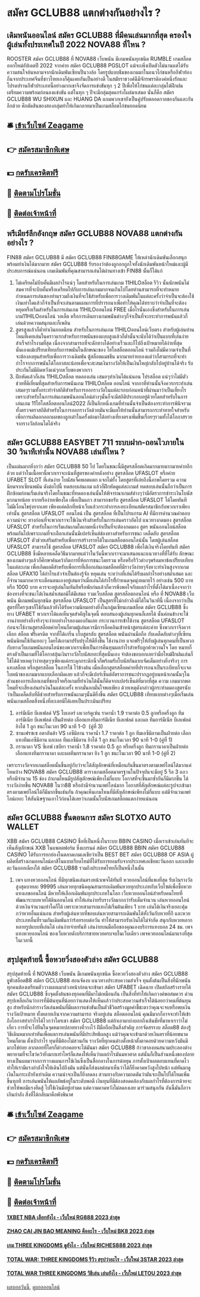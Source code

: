 # สมัคร GCLUB88 แตกต่างกันอย่างไร ?
## เดิมพนันออนไลน์ สมัคร GCLUB88 ที่มีคนเล่นมากที่สุด ครองใจผู้เล่นทั้งประเทศในปี 2022 NOVA88 ที่ไหน ?
ROOSTER สมัคร GCLUB88 ที่ NOVA88 เว็บพนัน มีเกมพนันทุกชนิด RUMBLE เกมสล็อตออกใหม่อัปเดตปี 2022 จากค่าย สมัคร GCLUB88 PGSLOT แม้จะเพิ่งเปิดตัวไม่นานแต่ได้รับความสนใจล้นหลามจากนักเดิมพันเซียนปั่นวงล้อ โดยรูปแบบธีมของเกมมาในแนวไก่ชนหรือกีฬาท้องถิ่นจากประเทศจีนที่ชาวไทยเองก็คุ้นเคยกันเป็นอย่างดี ในสมัยราชวงศ์ฉีมีจักรพรรดิองค์หนึ่งรักและโปรดปรานกีฬาประเภทนี้อย่างมากเขาจึงจัดการแข่งขันทุก ๆ 2 ปีเพื่อให้ไก่ชนแต่ละกลุ่มได้ฝึกฝนเตรียมความพร้อมก่อนลงแข่งขัน แต่ในทุก ๆ ปีจะมีกลุ่มสุดแกร่งโผล่มาเสมอ นั่นก็คือ สมัคร GCLUB88 WU SHIXUN และ HUANG DA แถมพวกเขายังเป็นคู่ปรับตลอดกาลของกันและกันอีกด้วย ศึกตัดสินของสองกลุ่มทำให้เกิดกลายมาเป็นเกมสล็อตไก่ชนยอดนิยม

## 🛎 [เข้าเว็บไซต์ Zeagame](https://bit.ly/3SdLNi2)
## 👉 [สมัครสมาชิกพิเศษ](https://bit.ly/3SdLNi2)
## 💵 [กดรับเครดิตฟรี](https://bit.ly/3dyRKHj)
## 👑 [ติดตามโปรโมชั่น](https://bit.ly/3dyRKHj)
## 📱 [ติดต่อเจ้าหน้าที่](https://bit.ly/3dyRKHj)

## พรีเมียร์ลีกอังกฤษ สมัคร GCLUB88 NOVA88 แตกต่างกันอย่างไร ?
FIN88 สมัคร GCLUB88 มี สมัคร GCLUB88 FIN88GAME ให้เหล่านักเดิมพันเลือกสนุกพร้อมทำเงินได้มากมาย สมัคร GCLUB88 รับรองว่าต้องถูกอกถูกใจทั้งนักเดิมพันหน้าใหม่และผู้มีประสบการณ์แน่นอน เกมเดิมพันที่คุณสามารถเล่นได้ผ่านทางเข้า FIN88 นั้นก็ได้แก่
1. ไม่เครียดไม่บีบคั้นมีผลกำไรแน่ๆ โดยสำหรับในการเล่นเกม 11HILOสล็อต รีวิว นั้นนักพนันไม่สมควรที่จะบีบคั้นหรือเครียดไปกับการเล่นเกมมากจนเกินไปโดยท่านสามารถที่จะทำหมายกำหนดการเล่นของท่านรวมถึงเงินที่จะใช้สำหรับเพื่อการวางเดิมพันในแต่ละครั้งว่าจำเป็นจะต้องใช้เงินเท่าใดแล้วก็จำเป็นที่จะเล่นตามแผนการที่ปรารถนาเพื่อทำให้คุณได้ทราบว่าจำเป็นที่จะต้องหยุดหรือเริ่มสำหรับในการเล่นเกม 11HILOออนไลน์ FREE เมื่อไรนั่นเองซึ่งสำหรับในการเล่น เกม11HILOออนไลน์ วอเล็ต หรือการเดินทางเกมพนันต่างๆก็จำเป็นที่จะกระทำการพนันแล้วก็เล่นด้วยความสนุกและก็เพลิน
2. สูตรสูงแล้วก็ต่ำทำเงินยอดนิยม สำหรับในการเล่นเกม 11HILOออนไลน์เว็บตรง สำหรับผู้เล่นท่านไหนที่เคยเล่นในคราวแรกสำหรับการพนันของแบบสูงแล้วก็ต่ำนั้นจะนับได้ว่าเป็นแบบที่เล่นง่ายสำเร็จกำไรงามที่สุด เนื่องจากสามารถที่จะดักทางได้อย่างเร็วและก็ไปถึงเป้าหมายได้ง่ายที่สุดนั่นเองแม้เปรียบเทียบกับการพนันในลักษณะของ ไฮโลสล็อตออนไลน์ รวมถึงไม่มีความจำเป็นที่จะต้องลงทุนสำหรับเพื่อการวางเดิมพัน ตู้สล็อตแมชชีน มากมายก่ายกองแต่ว่าก็สามารถที่จะทำกำไรจากการพนันได้โอกาสละน้อยเพื่อจะสะสมเงินรางวัลให้เป็นเงินใหญ่กลับไปอยู่บ้านได้จริง รับประกันไม่มีผิดหวังแน่ๆกบเว็บของพวกเรา
3. ฝึกหัดแล้วก็เล่น 11HILOสล็อต ทดลองเล่น เสมอๆทำเงินได้แน่นอน โปรสล็อต แน่ๆว่าไม่มีตัวช่วยที่ดีเยี่ยมที่สุดสำหรับการพนันเกม 11HILOสล็อต ออนไลน์ จากกาที่ท่านนั้นจึงควรกระทำเล่นเสมอๆรวมทั้งกระทำจำสถิติสำหรับการออกรางวัลในแต่ละรอบก่อนหน้าที่ผ่านมาว่าเป็นเยี่ยงไรเพราะสำหรับในการเล่นเกมพนันออนไลน์ต่างๆนั้นก็จะมีสถิติประกอบอยู่ด้วยโดยสำหรับในการเล่นเกม 11ไฮโลสล็อตออนไลน์2022 ก็เป็นอีกหนึ่งเกมที่ท่านนั้นจำเป็นต้องกระทำการพินิจรวมทั้งตรวจตราสถิติสำหรับในการออกรางวัลด้วยมันจะมีผลให้ท่านนั้นสามารถกระทำทายใจสำหรับเพื่อการผลิดอกออกผลของลูกเต๋าในครั้งต่อมาได้อย่างเที่ยงตรงเพิ่มขึ้นเรื่อยๆรวมทั้งได้โอกาสรวยจากรางวัลก้อนโตได้จริง

## สมัคร GCLUB88 EASYBET 711 ระบบฝาก-ถอนไวภายใน 30 วินาทีเท่านั้น NOVA88 เล่นที่ไหน ?
เป็นแม่นมากยิ่งกว่า สมัคร GCLUB88 50 ไป โดยในขณะนี้มีสูตรสล็อตเกิดมากมายมากมายค่ายอีกด้วย แต่ว่าในเนื้อหานี้พวกเราจะเน้นที่สูตรของค่ายดังอย่าง สูตรสล็อต UFASLOT หรือค่าย UFABET SLOT ที่เล่นง่าย โบนัสแจ็คพอตแตก แจกไม่ยั้ง โดยสูตรที่เอ่ยถึงนี้ภาพโดยรวม
ความนิยมจากเซียนพนัน ดังต่อไปนี้ ทดสอบเล่นเกม แล้วก็ฝึกหัดดูแต่ละเกมส์ ทดสอบเล่นนั้นถือว่าเป็นการฝึกซ้อมก่อนเริ่มเล่นจริงโดยในขณะที่ทดลองเล่นนั้นให้พิจารณาเกมส์ต่างๆว่ามีอัตราการชำระเงินโบนัสมากมายน้อย ยากหรือง่ายเพียงใด เพื่อเป็นแถว
สามารถขอรับ สูตรสล็อต UFASLOT ได้โดยทันทีไม่มีเงื่อนไขยุ่งยากเลย เพียงแค่คลิกที่หน้าเว็บแล้วกระทำการลงทะเบียนสมัครสมาชิกกับพวกเราเพียงเท่านั้น สูตรสล็อต UFASLOT ออนไลน์ เป็น สูตรสล็อต ที่เป็นโปรแกรม AI ที่มีการคำนวณคำตอบความน่าจะ
ทางก่อนที่จะพวกเราจะใช้เงินจริงสำหรับในการเล่นคราวถัดไป แนวทางกดมอง สูตรสล็อต UFASLOT สำหรับในการเริ่มเล่นเกมใดเกมหนึ่งจำเป็นที่จะต้องกดมอง สูตร พนันออนไลน์สล็อต พร้อมกันไปเพราะเกมที่จะเลือกเล่นนั้นมีเปอร์เซ็นต์ช่องทางสำหรับการชนะ
เคล็ดลับ สูตรสล็อต UFASLOT ตัวช่วยเสริมสำหรับเพื่อการสร้างรายได้ในเกมสล็อตออนไลน์นั้น โดยผู้เล่นสล็อต UFASLOT สามารถใช้ สูตรสล็อต UFASLOT สมัคร GCLUB88 เพื่อได้เงินจริงโดยทันที สมัคร GCLUB88 ซึ่งมีหลายเคล็ดวิธีมากมายแต่ว่าในวันนี้พวกเราจะมาเสนอแนะแนวทางที่ที่ได้รับ
ลักษณะของเกมต่างๆแล้วก็ศึกษาค้นคว้ากิตการยี่ห้อการชนะโดยรวม หรือหรือรีวิวต่างๆพร้อมหาข้อเปรียบเทียบในแต่ละเกม เพื่อเกิดผลดีสำหรับเพื่อการที่เลือกเล่นเกมสล็อตที่มีรางวัลง่ายๆจังหวะทำเงินสูงจากเกมสล็อต UFAX10 ได้กำไรแล้วจำเป็นต้องรู้จัก
หยุดเล่น ระหว่างที่เล่นได้รับผลกำไรอย่างสม่ำเสมอ และก็จำนวนมากควรจะเตือนตนเองอยู่เสมอว่าเมื่อเล่นได้กำไรที่้กำหนดจุดมุ่งหมายไว้ อย่างเช่น 500 บาท หรือ 1000 บาท ควรจะอยู่เล่นในทันทีหรือพักก่นแล้วก็ควรพึงพอใจกับผลกำไรที่ตั้งได้มาเนื่องจากว่าช่องทางที่จะชนะได้เงินสม่ำเสมอมิได้มีเสมอ
รวมเว็บสล็อต สูตรสล็อตออนไลน์ หรือ ที่ NOVA88 เว็บพนัน มีเกมพนันทุกชนิด สูตรสล็อต UFASLOT เป็นสูตรที่ไม่กล่าวถึงมิได้ในวินาทีนี้ เนื่องจากว่าเป็นสูตรที่ใครๆเขาก็ใช้กันแล้วยังได้รับความนิยมอย่างยิ่งในกลุุ่มเซียนเกมสล็อต สมัคร GCLUB88 ซึ่งทาง UFABET พวกเราได้แลเห็นจุดสำคัญในจุดนี้ ตอบสนองผู้เล่นทุกคนก็เลยได้
นั้นค่อนข้างจะใช้งานง่ายอย่างยิ่งจริงๆจะง่ายอย่างไรลองมองกันเลย กระบวนการเข้าใช้งาน สูตรสล็อต UFASLOT ก่อนจะใช้งานสูตรสล็อตค่ายไหนก็ตามผู้เล่นควรมีการล็อคอินเข้าหน้าสูตรแต่ละค่าย ซึ่งพวกเราจึงควรเลือก สล็อต ฟรีเครดิต จากที่ได้เกริ่น
เก็บสูตรลับ สูตรสล็อต พนันผ่านมือถือ กับเคล็ดลับต่างๆที่เซียนพนันนิยมใช้กันเยอะๆ โดยได้เอามาปรับปรุงให้ดียิ่งขึ้น ใช้งานง่าย แจกฟรีๆให้กับผู้เล่นทุกคนที่เป็นพวกกับทางเว็บเกมพนันออนไลน์ของพวกเราเพื่อเป็นการคืนทุนผลกำไรสำหรับลูกค้าหวานใจ โดย
หมายก็ตรงตัวเป็นเกมที่ได้โอกาสลุ้นเงินรางวัลโบนัสเยอะที่สุดนั่นเอง จำต้องขอบอกเลยว่ามือใหม่ฝึกฝนเล่นก็ใช้ได้ด้วยเหตุว่าง่ายสุดๆๆเพียงแค่กระดุกกระดิกนิ้วก็พร้อมรับโบนัสกันแบบจัดเต็มอย่างยิ่งจริงๆ การแทงสล็อต หรือสูตรสล็อต ในการใช้
ไว้ข้างต้น เมื่อเลือกสูตรสล็อตค่ายที่ปรารถนาเป็นระเบียบก็จะเจอใบหน้าของเกมมากแบบเลือกผิดเลย แล้วก็จะมีเปอร์เซ็นต์อัตราการชนะปรากฏอยู่บนหน้าเกมนั้นๆในส่วนของการเลือกเกมที่ชอบใจหรือเกมที่ทำเงินได้นั้นก็คิดจากเปอร์เซ็นต์ที่มากที่สุด ความ
เกมมากพอไหมที่จะเสี่ยงเล่นทำเงินในแต่ละครั้ง หากมั่นอกมั่นใจพอเพียง ด้วยเหตุดังกล่าวผู้กระทำดมองสูตรนับว่าเป็นเคล็ดลับที่ดีช่วยสำหรับการพนันเกมๆนั้นดียิ่งขึ้น สมัคร GCLUB88 เทียบแบบต่างๆเมื่อเริ่มเล่นพนันเกมสล็อตสิ่งหนึ่งที่ละเลยมิได้เลยเป็นประเมินเปรียบ
1. อาร์มีเนีย บีเลเฟลด์ VS ไบเออร์ เลเวอร์คูเซ่น ราคาน้ำ 1.9 ราคาต่อ 0.5 ลูกหรือครึ่งลูก ทีม อาร์มีเนีย บีเลเฟลด์ เป็นฝ่ายต่อ เลือกแทงทีมอาร์มีเนีย บีเลเฟลด์ และผล ทีมอาร์มีเนีย บีเลเฟลด์ ยิงได้ 1 ลูก ชนะในเวลา 90 นาที 1-0  (คู่ที่ 3)
2. ซานเฟรซเซ อตาลันต้า VS เอซีมิลาน ราคาน้ำ 1.7 ราคาต่อ 1 ลูก ทีมเอซีมิลานเป็นฝ่ายต่อ เลือกแทงทีมเอซีมิลาน และผล ทีมเอซีมิลาน ยิงได้ 1 ลูก ชนะในเวลา 90 นาที 1-0 (คู่ที่ 1)
3. กรานาดา VS ซีเอฟ เซบียา ราคาน้ำ 1.8 ราคาต่อ 0.5 ลูก หรือครึ่งลูก ทีมกรานาดาเป็นฝ่ายต่อ เลือกแทงทีมกรานาดา และผลทีมกรานาดา ยิง 1 ลูก ชนะในเวลา 90 นาที 1-0 (คู่ที่ 2)

เพราะรางวัลจากเกมสล็อตนั้นขึ้นอยู่กับว่าจะได้สัญลักษณ์ที่เหมือนกันขึ้นมาตรงตามเพย์ไลน์ได้มากแค่ไหนบ้าง NOVA88 สมัคร GCLUB88 ตารางเกมสล็อตมาตรฐานในปัจจุบันจะมีอยู่ 5 รีล 3 แถว หรือมีจำนวน 15 ช่อง ถ้าเกมไหนมีรูปสัญลักษณ์เพียงไม่กี่แบบ โอกาสที่จะขึ้นมาซ้ำกันก็มีมากขึ้น ได้รางวัลง่ายขึ้น NOVA88 โนว่า88 หรือถ้ามีจำนวนเพย์ไลน์มาก โอกาสที่สัญลักษณ์แต่ละรูปจะเข้ามาตรงตามเพย์ไลน์ได้ก็มีมากขึ้นเช่นกัน ถ้าคุณเห็นเกมไหนที่มีสัญลักษณ์เพียงไม่กี่แบบ แต่มีจำนวนเพย์ไลน์เยอะ ให้สันนิษฐานเอาไว้ก่อนได้เลยว่าเกมนั้นโบนัสเกมสล็อตแตกง่ายแน่นอน

## สมัคร GCLUB88 ขั้นตอนการ สมัคร SLOTXO AUTO WALLET
XBB สมัคร GCLUB88 CASINO ชื่อที่เป็นหนึ่งในระบบ BBIN CASINO เมื่อเราเข้าเล่นทันทีจะเห็นสัญลักษณ์ XXB ในแพลตฟอร์ม ซึ่งแบรนด์ สมัคร GCLUB88 BBIN สมัคร GCLUB88 CASINO ได้รับการยกย่องในตลาดเกมเอเชียว่าเป็น BEST BET สมัคร GCLUB88 OF ASIA ผู้ผลิตที่สร้างเกมออนไลน์คาสิโนแบบเรียลไทม์ที่ได้รับการยอมรับจากประเทศเอเชียตะวันออก และเอเชียตะวันออกเฉียงใต้ สมัคร GCLUB88 รวมถึงประเทศไทยก็เป็นหนึ่งในนั้น
1. เพจ แทงหวยออนไลน์ ที่มีทุกชนิดเล่นตรงหน้าเพจได้ทันที หวยออนไลน์ที่แพงที่สุด รับเงินรางวัลสูงสุดบาทละ 99995 เล่นหวยทุกชนิดคุณสามารถเดิมพันหวยทุกประเภทกับเว็บไซต์เพื่อซื้อหวยแทงเลขออนไลน์ มีหวยให้เลือกเดิมพันทุกประเภทในโลก เว็บหวยออนไลน์สำหรับคนไทยที่พัฒนาระบบหวยใต้ดินออนไลน์ ทำให้เล่นง่ายรับรางวัลมากกว่ารับเต็มจำนวน เล่นหวยออนไลน์ด้วยเงินจำนวนเท่าใดก็ได้ เพราะหวยสามารถแทงได้เริ่มต้นเพียง 1 บาท เล่นได้เงินจริงเยอะคุ้มกว่าหวยอื่นแน่นอน สำหรับผู้เล่นหวยที่ชอบเล่นหวยสามารถเดิมพันได้ทั้งวันกับหวยยี่กี และหวยประเภทอื่นที่รวมกันเดิมพันกว่าร้อยรอบต่อวัน ทำให้สามารถรับเงินได้ไม่จำกัด สนุกกับหวยหลากหลายรูปแบบที่เล่นได้ เล่นง่ายจ่ายทันที เล่นง่ายบนมือถือของคุณเองบริการแทงบอล 24 ชม. เพจ แทงหวยออนไลน์ ของเว็บหวยดังบริการขายหวยครบจบในเว็บเดียว เพจหวยออนไลน์มาแรงที่สุดในเวลานี้

## สรุปสุดท้ายนี้ ซื้อหวยวิ่งสองตัวล่าง สมัคร GCLUB88
สรุปสุดท้ายนี้ ที่ NOVA88 เว็บพนัน มีเกมพนันทุกชนิด ซื้อหวยวิ่งสองตัวล่าง สมัคร GCLUB88 ยููฟ่าสล็อต88 สมัคร GCLUB88 สอนจัดงบ แนวทางประสบความสำเร็จ ทุนตั้งต้นเป็นสิ่งที่นักพนันทุกคนต้องเตรียมตัววางแผนมาล่วงหน้าก่อนจะเข้ามา สมัคร UFABET เฉิดฉาย เปิดสกิลสร้างรายได้ สมัคร GCLUB88 ซึ่งจุดตั้งต้นของทุกคนที่มีมาไม่เหมือนกัน เป็นสิ่งที่ทำให้เกิดภวงค์พอสมควร ด่วนสรุปเหลือเกินว่าการที่มีต้นทุนที่น้อยกว่าแสดงให้เห็นแล้วว่าประสบความสำเร็จได้น้อยกว่าคนที่ต้นทุนสูง สำหรับนักล่ารางวัลเล่นพนันที่มีผลการแข่งขันเป็นตัวชีวิตสร้างมูลค่าชี้ชะตาว่าคุณจะจบหรือพบเงินรางวัลเป้าหมาย ทั้งหลายเกินจากความสามารถ จริงอยู่เล่น สล็อตออนไลน์ คุณมีมากก็อาจจะทำให้เข้าถึงโอกาสทำกำไรได้ไวกว่าใครเขา สมัคร GCLUB88 แต่ถ้าเอามาบ่งบอกถึงเส้นชัยที่มาหาเราว่าไม่เกี่ยว การที่จะไปยืนในจุดหมายปลายทางที่วางไว้ ฝีมือถือเป็นสิ่งสำคัญ การจัดสรรงบ สล็อต88 ต้องรู้วิธีเดินหมากเท่าทันเพื่อผลการเล่นพนันที่มีประสิทธิผลสูง แม้ว่าคุณจะเข้ามาด้วยเงินตราที่น้อยขนาดไหนก็ตาม
ตั้งเป้ากำไร ทุนที่มีต้องไม่สวนกัน รางวัลที่ทุกคนต่างตั้งหน้าตั้งตาคอยด้วยความหวังมันมีมากใช่ย่อย ลาภลอยที่ใครก็ต่างรอคอยจะได้มันมา สมัคร GCLUB88 ก้าวขาลงบนสนามประลองต่างพยายามที่จะไขว่คว้ายิ่งมากเท่าไหร่ก็แสดงให้เห็นว่าผลกำไรมันมหาศาล แต่นั่นก็เป็นส่วนหนึ่งของปลายทางเป็นผลมาจากการวางแผนการใช้เงินซึ่งเป็นสื่อกลางในการต่อทุน การตั้งเป้าผลตอบแทนที่คาดไวทำให้เรามีแรงกำลังใจให้เดินไปถึงมัน แต่นั่นก็ส่งผลต่อมาเห็นว่าได้ก็ยิ่งคาดหวังสูงไปหน้า แต่หันมาดูเงินในกระเป๋ายังเท่าเดิม ความน่าจะเป็นก็ยิ่งลดลง สวนทางกับความกดดันว่ามันจะเป็นไปได้ไหมเพิ่มขึ้นทุกที การเล่นพนันให้ผลลัพธ์อยู่ในระดับพอดี เงินทุนที่มีต้องสอดคล้องกับผลกำไรที่ต้องการด้วยจะช่วยให้พอมีแรงฮึดสู้ ไปใช้เงินมีอยู่เท่ามด แต่ความคาดหวังไม่ลดลงเลย มาร่วมสนุกกัน อันนี้มันก็อาจเกินกำลัง สิ่งที่ได้กลับมาคือพังพินาศ

## 🛎 [เข้าเว็บไซต์ Zeagame](https://bit.ly/3SdLNi2)
## 👉 [สมัครสมาชิกพิเศษ](https://bit.ly/3SdLNi2)
## 💵 [กดรับเครดิตฟรี](https://bit.ly/3dyRKHj)
## 👑 [ติดตามโปรโมชั่น](https://bit.ly/3dyRKHj)
## 📱 [ติดต่อเจ้าหน้าที่](https://bit.ly/3dyRKHj)

#### [1XBET NBA เลือกยังไง - เว็บใหม่ RG888 2023 ล่าสุด](https://atom.io/themes/1xbet%20nba%20เลือกยังไง%20-%20เว็บใหม่%20rg888%202023%20ล่าสุด)
#### [ZHAO CAI JIN BAO MEANING คืออะไร - เว็บใหม่ BK8 2023 ล่าสุด](https://atom.io/themes/zhao%20cai%20jin%20bao%20meaning%20คืออะไร%20-%20เว็บใหม่%20bk8%202023%20ล่าสุด)
#### [เกม THREE KINGDOMS ดูยังไง - เว็บใหม่ RICHES888 2023 ล่าสุด](https://atom.io/themes/เกม%20three%20kingdoms%20ดูยังไง%20-%20เว็บใหม่%20riches888%202023%20ล่าสุด)
#### [TOTAL WAR: THREE KINGDOMS รีวิว สรุปว่าอะไร - เว็บใหม่ 3STAR 2023 ล่าสุด](https://atom.io/themes/total%20war%20three%20kingdoms%20รีวิว%20สรุปว่าอะไร%20-%20เว็บใหม่%203star%202023%20ล่าสุด)
#### [TOTAL WAR THREE KINGDOMS วิธีเล่น เล่นยังไง - เว็บใหม่ LETOU 2023 ล่าสุด](https://atom.io/themes/total%20war%20three%20kingdoms%20วิธีเล่น%20เล่นยังไง%20-%20เว็บใหม่%20letou%202023%20ล่าสุด)

[ผลบอลวันนี้](https://siamsport.tv "ผลบอลวันนี้"), [ดูบอลออนไลน์](https://siamsport.tv/ดูบอลสด "ดูบอลออนไลน์")
